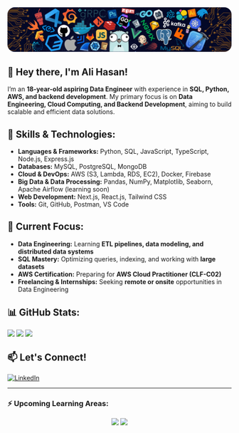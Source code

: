 <img alt="Coding" style="border-radius:16px;" src="./images/background.png">

## 👋 Hey there, I'm Ali Hasan!

I’m an **18-year-old aspiring Data Engineer** with experience in **SQL, Python, AWS, and backend development**. My primary focus is on **Data Engineering, Cloud Computing, and Backend Development**, aiming to build scalable and efficient data solutions. 

## 🚀 Skills & Technologies:

- **Languages & Frameworks:** Python, SQL, JavaScript, TypeScript, Node.js, Express.js
- **Databases:** MySQL, PostgreSQL, MongoDB
- **Cloud & DevOps:** AWS (S3, Lambda, RDS, EC2), Docker, Firebase
- **Big Data & Data Processing:** Pandas, NumPy, Matplotlib, Seaborn, Apache Airflow (learning soon)
- **Web Development:** Next.js, React.js, Tailwind CSS
- **Tools:** Git, GitHub, Postman, VS Code

## 📌 Current Focus:

- **Data Engineering:** Learning **ETL pipelines, data modeling, and distributed data systems**
- **SQL Mastery:** Optimizing queries, indexing, and working with **large datasets**
- **AWS Certification:** Preparing for **AWS Cloud Practitioner (CLF-C02)**
- **Freelancing & Internships:** Seeking **remote or onsite** opportunities in Data Engineering

## 📊 GitHub Stats:

![](https://github-readme-stats.vercel.app/api?username=Alihasan06&theme=merko&hide_border=false&include_all_commits=true&count_private=true)
![](https://github-readme-streak-stats.herokuapp.com/?user=Alihasan06&theme=merko&hide_border=false)
![](https://github-readme-stats.vercel.app/api/top-langs/?username=Alihasan06&theme=merko&hide_border=false&include_all_commits=true&count_private=true&layout=compact)

## 📫 Let's Connect!

[![LinkedIn](https://skillicons.dev/icons?i=linkedin)](https://www.linkedin.com/in/ali-hasan001/)

---

### ⚡ Upcoming Learning Areas:

<p align="center">
    <img src="https://skillicons.dev/icons?i=airflow,kafka,spark,terraform" />
    <img src="https://skillicons.dev/icons?i=powerbi,redshift,gcp" />
</p>
